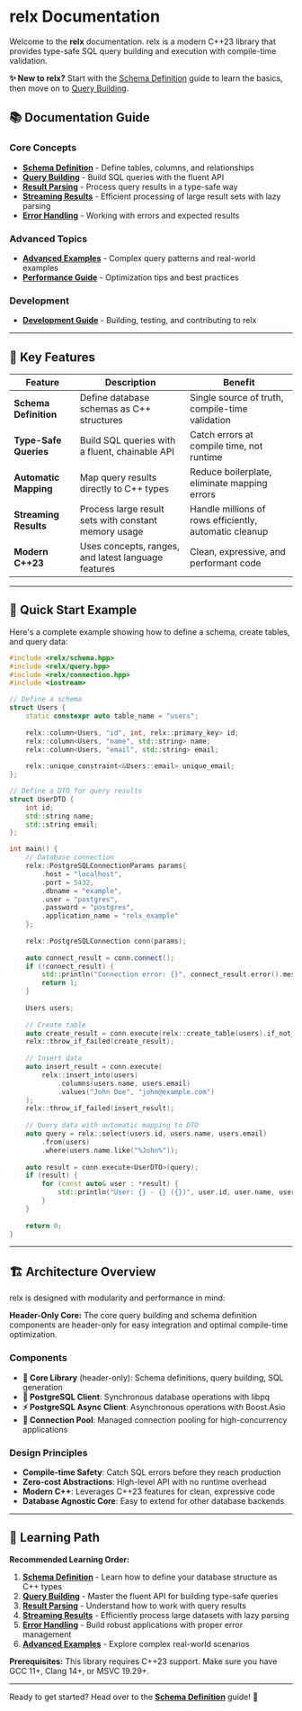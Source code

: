 # relx Documentation

Welcome to the **relx** documentation. relx is a modern C++23 library that provides type-safe SQL query building and execution with compile-time validation.

<div class="alert info">
<strong>✨ New to relx?</strong> Start with the <a href="schema-definition.html">Schema Definition</a> guide to learn the basics, then move on to <a href="query-building.html">Query Building</a>.
</div>

<div class="nav-list">
<h2>📚 Documentation Guide</h2>

### Core Concepts
- [**Schema Definition**](schema-definition.html) - Define tables, columns, and relationships
- [**Query Building**](query-building.html) - Build SQL queries with the fluent API  
- [**Result Parsing**](result-parsing.html) - Process query results in a type-safe way
- [**Streaming Results**](streaming-results.html) - Efficient processing of large result sets with lazy parsing
- [**Error Handling**](error-handling.html) - Working with errors and expected results

### Advanced Topics
- [**Advanced Examples**](advanced-examples.html) - Complex query patterns and real-world examples
- [**Performance Guide**](performance.html) - Optimization tips and best practices

### Development
- [**Development Guide**](development.html) - Building, testing, and contributing to relx
</div>

---

## 🎯 Key Features

<table>
<thead>
<tr>
<th>Feature</th>
<th>Description</th>
<th>Benefit</th>
</tr>
</thead>
<tbody>
<tr>
<td><strong>Schema Definition</strong></td>
<td>Define database schemas as C++ structures</td>
<td>Single source of truth, compile-time validation</td>
</tr>
<tr>
<td><strong>Type-Safe Queries</strong></td>
<td>Build SQL queries with a fluent, chainable API</td>
<td>Catch errors at compile time, not runtime</td>
</tr>
<tr>
<td><strong>Automatic Mapping</strong></td>
<td>Map query results directly to C++ types</td>
<td>Reduce boilerplate, eliminate mapping errors</td>
</tr>
<tr>
<td><strong>Streaming Results</strong></td>
<td>Process large result sets with constant memory usage</td>
<td>Handle millions of rows efficiently, automatic cleanup</td>
</tr>
<tr>
<td><strong>Modern C++23</strong></td>
<td>Uses concepts, ranges, and latest language features</td>
<td>Clean, expressive, and performant code</td>
</tr>
</tbody>
</table>

---

## 🚀 Quick Start Example

Here's a complete example showing how to define a schema, create tables, and query data:

```cpp
#include <relx/schema.hpp>
#include <relx/query.hpp>
#include <relx/connection.hpp>
#include <iostream>

// Define a schema
struct Users {
    static constexpr auto table_name = "users";
    
    relx::column<Users, "id", int, relx::primary_key> id;
    relx::column<Users, "name", std::string> name;
    relx::column<Users, "email", std::string> email;
    
    relx::unique_constraint<&Users::email> unique_email;
};

// Define a DTO for query results
struct UserDTO {
    int id;
    std::string name;
    std::string email;
};

int main() {
    // Database connection
    relx::PostgreSQLConnectionParams params{
        .host = "localhost",
        .port = 5432,
        .dbname = "example",
        .user = "postgres",
        .password = "postgres",
        .application_name = "relx_example"
    };
    
    relx::PostgreSQLConnection conn(params);
    
    auto connect_result = conn.connect();
    if (!connect_result) {
        std::println("Connection error: {}", connect_result.error().message);
        return 1;
    }
    
    Users users;
    
    // Create table
    auto create_result = conn.execute(relx::create_table(users).if_not_exists());
    relx::throw_if_failed(create_result);
    
    // Insert data
    auto insert_result = conn.execute(
        relx::insert_into(users)
            .columns(users.name, users.email)
            .values("John Doe", "john@example.com")
    );
    relx::throw_if_failed(insert_result);
    
    // Query data with automatic mapping to DTO
    auto query = relx::select(users.id, users.name, users.email)
        .from(users)
        .where(users.name.like("%John%"));
    
    auto result = conn.execute<UserDTO>(query);
    if (result) {
        for (const auto& user : *result) {
            std::println("User: {} - {} ({})", user.id, user.name, user.email);
        }
    }
    
    return 0;
}
```

<hr class="section-divider">

## 🏗️ Architecture Overview

relx is designed with modularity and performance in mind:

<div class="alert success">
<strong>Header-Only Core:</strong> The core query building and schema definition components are header-only for easy integration and optimal compile-time optimization.
</div>

### Components

- **🎯 Core Library** (header-only): Schema definitions, query building, SQL generation
- **🐘 PostgreSQL Client**: Synchronous database operations with libpq
- **⚡ PostgreSQL Async Client**: Asynchronous operations with Boost.Asio  
- **🔄 Connection Pool**: Managed connection pooling for high-concurrency applications

### Design Principles

- **Compile-time Safety**: Catch SQL errors before they reach production
- **Zero-cost Abstractions**: High-level API with no runtime overhead
- **Modern C++**: Leverages C++23 features for clean, expressive code
- **Database Agnostic Core**: Easy to extend for other database backends

<hr class="section-divider">

## 📖 Learning Path

<div class="alert info">
<strong>Recommended Learning Order:</strong>
</div>

1. **[Schema Definition](schema-definition.html)** - Learn how to define your database structure as C++ types
2. **[Query Building](query-building.html)** - Master the fluent API for building type-safe queries  
3. **[Result Parsing](result-parsing.html)** - Understand how to work with query results
4. **[Streaming Results](streaming-results.html)** - Efficiently process large datasets with lazy parsing
5. **[Error Handling](error-handling.html)** - Build robust applications with proper error management
6. **[Advanced Examples](advanced-examples.html)** - Explore complex real-world scenarios

<div class="alert warning">
<strong>Prerequisites:</strong> This library requires C++23 support. Make sure you have GCC 11+, Clang 14+, or MSVC 19.29+.
</div>

---

Ready to get started? Head over to the [**Schema Definition**](schema-definition.html) guide! 🎉 